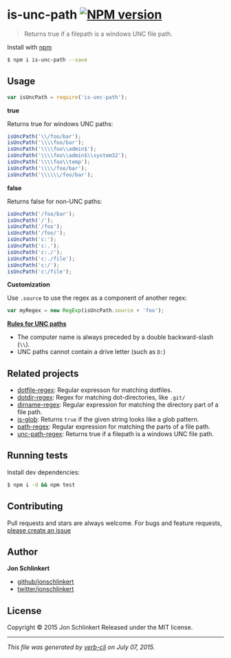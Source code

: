 # is-unc-path [![NPM version](https://badge.fury.io/js/is-unc-path.svg)](http://badge.fury.io/js/is-unc-path)

> Returns true if a filepath is a windows UNC file path.

Install with [npm](https://www.npmjs.com/)

```sh
$ npm i is-unc-path --save
```

## Usage

```js
var isUncPath = require('is-unc-path');
```

**true**

Returns true for windows UNC paths:

```js
isUncPath('\\/foo/bar');
isUncPath('\\\\foo/bar');
isUncPath('\\\\foo\\admin$');
isUncPath('\\\\foo\\admin$\\system32');
isUncPath('\\\\foo\\temp');
isUncPath('\\\\/foo/bar');
isUncPath('\\\\\\/foo/bar');
```

**false**

Returns false for non-UNC paths:

```js
isUncPath('/foo/bar');
isUncPath('/');
isUncPath('/foo');
isUncPath('/foo/');
isUncPath('c:');
isUncPath('c:.');
isUncPath('c:./');
isUncPath('c:./file');
isUncPath('c:/');
isUncPath('c:/file');
```

**Customization**

Use `.source` to use the regex as a component of another regex:

```js
var myRegex = new RegExp(isUncPath.source + 'foo');
```

**[Rules for UNC paths](http://resources.esri.com/help/9.3/ArcGISDesktop/com/Gp_ToolRef/sharing_tools_and_toolboxes/pathnames_explained_colon_absolute_relative_unc_and_url.htm)**

* The computer name is always preceded by a double backward-slash (`\\`).
* UNC paths cannot contain a drive letter (such as `D:`)

## Related projects

* [dotfile-regex](https://github.com/regexps/dotfile-regex): Regular expresson for matching dotfiles.
* [dotdir-regex](https://github.com/regexps/dotdir-regex): Regex for matching dot-directories, like `.git/`
* [dirname-regex](https://github.com/regexps/dirname-regex): Regular expression for matching the directory part of a file path.
* [is-glob](https://github.com/jonschlinkert/is-glob): Returns `true` if the given string looks like a glob pattern.
* [path-regex](https://github.com/regexps/path-regex): Regular expression for matching the parts of a file path.
* [unc-path-regex](https://github.com/jonschlinkert/unc-path-regex): Returns true if a filepath is a windows UNC file path.

## Running tests

Install dev dependencies:

```sh
$ npm i -d && npm test
```

## Contributing

Pull requests and stars are always welcome. For bugs and feature requests, [please create an issue](https://github.com/jonschlinkert/is-unc-path/issues/new)

## Author

**Jon Schlinkert**

+ [github/jonschlinkert](https://github.com/jonschlinkert)
+ [twitter/jonschlinkert](http://twitter.com/jonschlinkert)

## License

Copyright © 2015 Jon Schlinkert
Released under the MIT license.

***

_This file was generated by [verb-cli](https://github.com/assemble/verb-cli) on July 07, 2015._